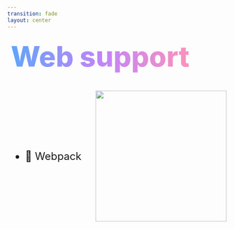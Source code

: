 ```yaml
---
transition: fade
layout: center
---
```


<div
  v-motion
  :initial="{ x: -80 }"
  :enter="{ x: 0 }"
  :leave="{ x: 1000 }"
  style="font-size: 4rem; font-weight: 800; padding: 0.5rem; display: inline-block; line-height: 1.2;"
>
  <span style="background: linear-gradient(to right, rgb(96, 165, 250), rgb(192, 132, 252), rgb(251, 146, 188)); -webkit-background-clip: text; -webkit-text-fill-color: transparent; background-clip: text;">Web support</span> 
</div>

<div style="margin-top: 2rem; font-size: 1.5rem; display: flex; align-items: center; gap: 2rem;">
  <ul v-click style="margin: 0;">
    <li>🤔 Webpack</li>
  </ul>
  <img src='/assets/webpack.jpg' style='width: 300px; height: 300px;' v-click />
</div>

<!--
So I did try to build this project for web using react navigation and I kind of ran out of time fighting with it. Long story short it involves configuring webpack and making it play nice with React and everything else. I think i could have gotten it to work, but I felt it wasn't worth the effort.
-->
